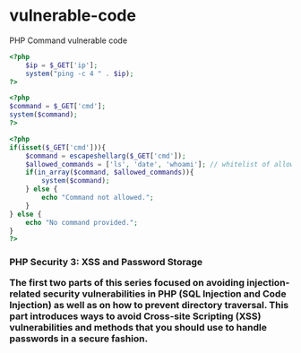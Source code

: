 # vulnerable-code

<p1/> PHP Command vulnerable code <p1/>
    
```php
<?php
    $ip = $_GET['ip'];
    system("ping -c 4 " . $ip);
?>
```

```php
<?php
$command = $_GET['cmd'];
system($command);
?>
```

```php
<?php
if(isset($_GET['cmd'])){
    $command = escapeshellarg($_GET['cmd']);
    $allowed_commands = ['ls', 'date', 'whoami']; // whitelist of allowed commands
    if(in_array($command, $allowed_commands)){
        system($command);
    } else {
        echo "Command not allowed.";
    }
} else {
    echo "No command provided.";
}
?>
```
<h3>
PHP Security 3: XSS and Password Storage

The first two parts of this series focused on avoiding injection-related security vulnerabilities in PHP (SQL Injection and Code Injection) as well as on how to prevent directory traversal. This part introduces ways to avoid Cross-site Scripting (XSS) vulnerabilities and methods that you should use to handle passwords in a secure fashion.</h3>
